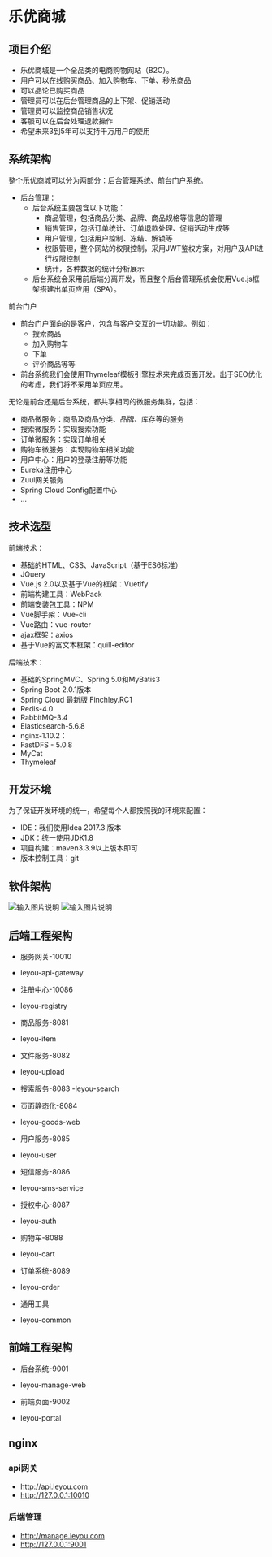 # 乐优商城
## 项目介绍
- 乐优商城是一个全品类的电商购物网站（B2C）。
- 用户可以在线购买商品、加入购物车、下单、秒杀商品
- 可以品论已购买商品
- 管理员可以在后台管理商品的上下架、促销活动
- 管理员可以监控商品销售状况
- 客服可以在后台处理退款操作
- 希望未来3到5年可以支持千万用户的使用


## 系统架构

整个乐优商城可以分为两部分：后台管理系统、前台门户系统。

- 后台管理：
  - 后台系统主要包含以下功能：
    - 商品管理，包括商品分类、品牌、商品规格等信息的管理
    - 销售管理，包括订单统计、订单退款处理、促销活动生成等
    - 用户管理，包括用户控制、冻结、解锁等
    - 权限管理，整个网站的权限控制，采用JWT鉴权方案，对用户及API进行权限控制
    - 统计，各种数据的统计分析展示
  - 后台系统会采用前后端分离开发，而且整个后台管理系统会使用Vue.js框架搭建出单页应用（SPA）。

前台门户

- 前台门户面向的是客户，包含与客户交互的一切功能。例如：
  - 搜索商品
  - 加入购物车
  - 下单
  - 评价商品等等
- 前台系统我们会使用Thymeleaf模板引擎技术来完成页面开发。出于SEO优化的考虑，我们将不采用单页应用。

无论是前台还是后台系统，都共享相同的微服务集群，包括：

- 商品微服务：商品及商品分类、品牌、库存等的服务
- 搜索微服务：实现搜索功能
- 订单微服务：实现订单相关
- 购物车微服务：实现购物车相关功能
- 用户中心：用户的登录注册等功能
- Eureka注册中心
- Zuul网关服务
- Spring Cloud Config配置中心
- ...

## 技术选型

前端技术：

- 基础的HTML、CSS、JavaScript（基于ES6标准）
- JQuery
- Vue.js 2.0以及基于Vue的框架：Vuetify
- 前端构建工具：WebPack
- 前端安装包工具：NPM
- Vue脚手架：Vue-cli
- Vue路由：vue-router
- ajax框架：axios
- 基于Vue的富文本框架：quill-editor

后端技术：

- 基础的SpringMVC、Spring 5.0和MyBatis3
- Spring Boot 2.0.1版本
- Spring Cloud 最新版 Finchley.RC1
- Redis-4.0
- RabbitMQ-3.4
- Elasticsearch-5.6.8
- nginx-1.10.2：
- FastDFS - 5.0.8
- MyCat
- Thymeleaf

## 开发环境

为了保证开发环境的统一，希望每个人都按照我的环境来配置：

- IDE：我们使用Idea 2017.3 版本
- JDK：统一使用JDK1.8
- 项目构建：maven3.3.9以上版本即可
- 版本控制工具：git

## 软件架构
![输入图片说明](https://images.gitee.com/uploads/images/2020/0617/154553_3e990dad_800553.png "1525703759035.png")
![输入图片说明](https://images.gitee.com/uploads/images/2020/0617/154620_6c3df726_800553.png "1525704277126.png")
## 后端工程架构

- 服务网关-10010
- leyou-api-gateway

- 注册中心-10086
- leyou-registry

- 商品服务-8081
- leyou-item 

- 文件服务-8082
- leyou-upload

- 搜索服务-8083
-leyou-search

- 页面静态化-8084
- leyou-goods-web

- 用户服务-8085
- leyou-user

- 短信服务-8086
- leyou-sms-service

- 授权中心-8087
- leyou-auth

- 购物车-8088
- leyou-cart

- 订单系统-8089
- leyou-order

- 通用工具
- leyou-common

## 前端工程架构

- 后台系统-9001
- leyou-manage-web

- 前端页面-9002
- leyou-portal


## nginx

### api网关
- http://api.leyou.com
- http://127.0.0.1:10010

### 后端管理
- http://manage.leyou.com
- http://127.0.0.1:9001





